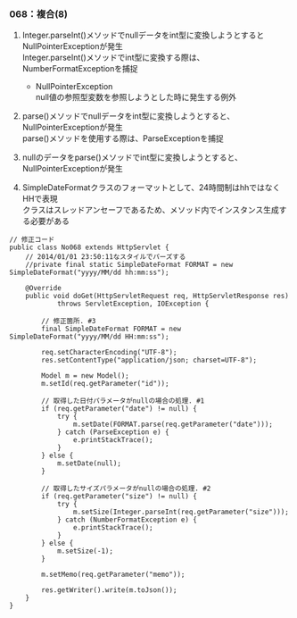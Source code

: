 ### 068：複合(8)

1. Integer.parseInt()メソッドでnullデータをint型に変換しようとするとNullPointerExceptionが発生      
Integer.parseInt()メソッドでint型に変換する際は、NumberFormatExceptionを捕捉        
    * NullPointerException      
        null値の参照型変数を参照しようとした時に発生する例外        

2. parse()メソッドでnullデータをint型に変換しようとすると、NullPointerExceptionが発生       
parse()メソッドを使用する際は、ParseExceptionを捕捉     

3. nullのデータをparse()メソッドでint型に変換しようとすると、NullPointerExceptionが発生       

4. SimpleDateFormatクラスのフォーマットとして、24時間制はhhではなくHHで表現     
クラスはスレッドアンセーフであるため、メソッド内でインスタンス生成する必要がある        

```
// 修正コード
public class No068 extends HttpServlet {
    // 2014/01/01 23:50:11なスタイルでパーズする
    //private final static SimpleDateFormat FORMAT = new SimpleDateFormat("yyyy/MM/dd hh:mm:ss");
    
    @Override
    public void doGet(HttpServletRequest req, HttpServletResponse res)
            throws ServletException, IOException {
        
        // 修正箇所. #3
        final SimpleDateFormat FORMAT = new SimpleDateFormat("yyyy/MM/dd HH:mm:ss");

        req.setCharacterEncoding("UTF-8");
        res.setContentType("application/json; charset=UTF-8");

        Model m = new Model();
        m.setId(req.getParameter("id"));
        
        // 取得した日付パラメータがnullの場合の処理. #1
        if (req.getParameter("date") != null) {
            try {
                m.setDate(FORMAT.parse(req.getParameter("date")));
            } catch (ParseException e) {
                e.printStackTrace();
            }
        } else {
            m.setDate(null);
        }
        
        // 取得したサイズパラメータがnullの場合の処理. #2
        if (req.getParameter("size") != null) {
            try {
                m.setSize(Integer.parseInt(req.getParameter("size")));
            } catch (NumberFormatException e) {
                e.printStackTrace();
            }
        } else {
            m.setSize(-1);
        }
        
        m.setMemo(req.getParameter("memo"));

        res.getWriter().write(m.toJson());
    }
}
```